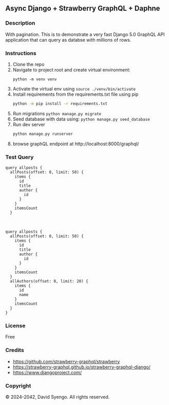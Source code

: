 ## Async Django + Strawberry GraphQL + Daphne

### Description
With pagination.
This is to demonstrate a very fast Django 5.0  GraphQL API application that can query as databse with millions of rows.

### Instructions
1. Clone the repo
2. Navigate to project root and create virtual environment:
   ```
   python -m venv venv
   ```
3. Activate the virtual env using ```source ./venv/bin/activate```
4. Install requirements from the requirements.txt file using pip
   ```bash
   python -m pip install -r requirements.txt
   ```
5. Run migrations ```python manage.py migrate```
6. Seed database with data using: ```python manage.py seed_database```
7. Run dev server
   ```bash
   python manage.py runserver
   ```
8. browse graphQL endpoint at http://localhost:8000/graphql/

### Test Query
```gql
query allposts {
  allPosts(offset: 0, limit: 50) {
    items {
      id
      title
      author {
        id
      }
    }
    itemsCount
  }
```
<br />

```gql
query allposts {
  allPosts(offset: 0, limit: 50) {
    items {
      id
      title
      author {
        id
      }
    }
    itemsCount
  }
  allAuthors(offset: 0, limit: 20) {
    items {
      id
      name
    }
    itemsCount
  }
}
```


### License
Free

### Credits
- https://github.com/strawberry-graphql/strawberry
- https://strawberry-graphql.github.io/strawberry-graphql-django/
- https://www.djangoproject.com/
  
### Copyright
&copy; 2024-2042, David Syengo. All rights reserved.
